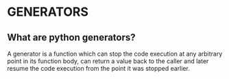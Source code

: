 # GENERATORS

## What are python generators?
A generator is a function which can stop the code execution at any arbitrary point in its function body, can return a value back to the caller and later resume the code execution from the point it was stopped earlier.

